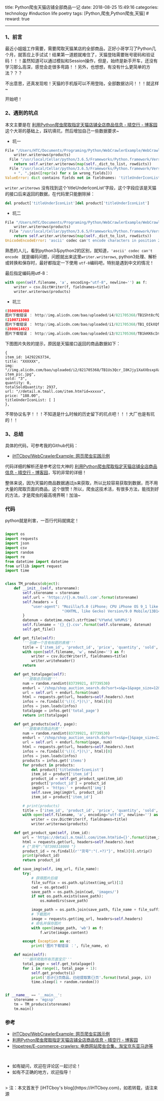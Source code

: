 title: Python爬虫天猫店铺全部商品一记
date: 2018-08-25 15:49:16
categories: technology #induction life poetry
tags: [Python,爬虫,Python爬虫,天猫]  # <!--more-->
reward: true

---

### 1、前言
最近小姐姐工作需要，需要爬取天猫某店的全部商品，正好小哥学习了Python几个月，就答应上手试试！结果第一道题就难住了，天猫登陆需要账号密码和验证码！！！虽然知道可以通过模拟和Session操作，但是，始终是新手开车，还没有学习那么高深，感觉会走很多弯路！！另外，也想想，有没有什么更简单的方法？？？

不出意思，还真发现啦！天猫的手机版可以不用登陆，全部数据访问！！！就这样~ 

开始吧！

<!--more-->

### 2、遇到的坑点

本文主要是在 [利用Python爬虫爬取指定天猫店铺全店商品信息 - 晴空行 - 博客园](https://www.cnblogs.com/gopythoner/p/7885093.html) 这个大哥的基础上，踩坑填坑，然后增加自己一些数据要求~

- 坑一

```python
File "/Users/HTC/Documents/Programing/Python/WebCrawlerExample/WebCrawler/Tmall_demo.py", line 63, in get_products
    writer.writerows(products)
  File "/usr/local/Cellar/python/3.6.5/Frameworks/Python.framework/Versions/3.6/lib/python3.6/csv.py", line 158, in writerows
    return self.writer.writerows(map(self._dict_to_list, rowdicts))
  File "/usr/local/Cellar/python/3.6.5/Frameworks/Python.framework/Versions/3.6/lib/python3.6/csv.py", line 151, in _dict_to_list
    + ", ".join([repr(x) for x in wrong_fields]))
ValueError: dict contains fields not in fieldnames: 'titleUnderIconList'
```

`writer.writerows` 没有找到这个'titleUnderIconList'字段，这个字段应该是天猫的接口后来返回的数据，在代码里只能删除掉：


```python
del product['titleUnderIconList']del product['titleUnderIconList']
```

- 坑二

```python
File "/Users/HTC/Documents/Programing/Python/WebCrawlerExample/WebCrawler/Tmall_demo.py", line 65, in get_products
    writer.writerows(products)
  File "/usr/local/Cellar/python/3.6.5/Frameworks/Python.framework/Versions/3.6/lib/python3.6/csv.py", line 158, in writerows
    return self.writer.writerows(map(self._dict_to_list, rowdicts))
UnicodeEncodeError: 'ascii' codec can't encode characters in position 26-27: ordinal not in range(128)
```

熟悉的人儿，看到python3与python2的区别，就知道，`'ascii' codec can't encode ` 就是编码问题，问题就出来这里`writer.writerows`, python3处理、解析或转换和保存时，最好都指定一下使用 `utf-8`编码吧，特别是遇到中文的情况！

最后指定编码用utf-8：

```python
with open(self.filename, 'a', encoding="utf-8", newline='') as f:
    writer = csv.DictWriter(f, fieldnames=title)
    writer.writerows(products)
```

- 坑三

```python
035009803B0
图片下载错误 ： http//img.alicdn.com/bao/uploaded/i4/821705368/TB1Sht8cfQs8KJjSZFEXXc9RpXa_!!0-item_pic.jpg Invalid URL '035009803B0': No schema supplied. Perhaps you meant http://035009803B0?
02100713003
图片下载错误 ： http//img.alicdn.com/bao/uploaded/i1/821705368/TB1_OIkXQfb_uJkSmRyXXbWxVXa_!!0-item_pic.jpg Invalid URL '02100713003': No schema supplied. Perhaps you meant http://02100713003?
02800614023
图片下载错误 ： http//img.alicdn.com/bao/uploaded/i3/821705368/TB1kKK6cInI8KJjSsziXXb8QpXa_!!0-item_pic.jpg Invalid URL '02800614023': No schema supplied. Perhaps you meant http://02800614023?
```

下图图片失败的提示，原因是天猫接口返回的商品数据如下：

```
{
item_id: 14292263734,
title: "XXXXXX",
img: "//img.alicdn.com/bao/uploaded/i2/821705368/TB1Us3Qcr_I8KJjy1XaXXbsxpXa_!!0-item_pic.jpg",
sold: "3",
quantity: 0,
totalSoldQuantity: 2937,
url: "//detail.m.tmall.com/item.htm?id=xxxxx",
price: "188.00",
titleUnderIconList: [ ]
},
```

不带协议名字！！！不知道是什么时候的历史留下的坑点吧！！！大厂也是有坑的！！

### 3、总结
具体的代码，可参考我的Github代码：
-  [iHTCboy/WebCrawlerExample: 网页爬虫实践示例](https://github.com/iHTCboy/WebCrawlerExample)

代码详细的解析还是参考这位大神的 [利用Python爬虫爬取指定天猫店铺全店商品信息 - 晴空行 - 博客园](https://www.cnblogs.com/gopythoner/p/7885093.html)，写的非常的详细！

整体来说，因为天猫的商品数据通过js来获取，所以比较容易获取到数据，而不用大量的爬取页面的商品，这个很赞！所以，爬虫这技术活，有很多方法，能找到好的方法，才是爬虫的最高境界啊！加油~ 



### 代码
python就是利害，一百行代码就搞定！

```python

import os
import requests
import json
import csv
import random
import re
from datetime import datetime
from urllib import request
import time


class TM_producs(object):
    def __init__(self, storename):
        self.storename = storename
        self.url = 'https://{}.m.tmall.com'.format(storename)
        self.headers = {
            "user-agent": "Mozilla/5.0 (iPhone; CPU iPhone OS 9_1 like Mac OS X) AppleWebKit/601.1.46 "
                          "(KHTML, like Gecko) Version/9.0 Mobile/13B143 Safari/601.1"
        }
        datenum = datetime.now().strftime('%Y%m%d_%H%M%S')
        self.filename = '{}_{}.csv'.format(self.storename, datenum)
        self.get_file()

    def get_file(self):
        '''创建一个含有标题的表格'''
        title = ['item_id', 'product_id', 'price', 'quantity', 'sold', 'title', 'totalSoldQuantity', 'url', 'img']
        with open(self.filename, 'w', newline='') as f:
            writer = csv.DictWriter(f, fieldnames=title)
            writer.writeheader()
        return

    def get_totalpage(self):
        '''提取总页码数'''
        num = random.randint(83739921, 87739530)
        endurl = '/shop/shop_auction_search.do?sort=s&p=1&page_size=12&from=h5&ajson=1&_tm_source=tmallsearch&callback=jsonp_{}'
        url = self.url + endurl.format(num)
        html = requests.get(url, headers=self.headers).text
        infos = re.findall('\(({.*})\)', html)[0]
        infos = json.loads(infos)
        totalpage = infos.get('total_page')
        return int(totalpage)

    def get_products(self, page):
        '''提取单页商品列表'''
        num = random.randint(83739921, 87739530)
        endurl = '/shop/shop_auction_search.do?sort=s&p={}&page_size=12&from=h5&ajson=1&_tm_source=tmallsearch&callback=jsonp_{}'
        url = self.url + endurl.format(page, num)
        html = requests.get(url, headers=self.headers).text
        infos = re.findall('\(({.*})\)', html)[0]
        infos = json.loads(infos)
        products = infos.get('items')
        for product in products:
            del product['titleUnderIconList']
            item_id = product['item_id']
            product_id = self.get_product_spm(item_id)
            product['product_id'] = product_id
            imgUrl = 'https:' + product['img']
            self.save_img(imgUrl, product_id)
            item_id = product['item_id']

        # print(products)
        title = ['item_id', 'product_id', 'price', 'quantity', 'sold', 'title', 'totalSoldQuantity', 'url', 'img']
        with open(self.filename, 'a', encoding="utf-8", newline='') as f:
            writer = csv.DictWriter(f, fieldnames=title)
            writer.writerows(products)

    def get_product_spm(self, item_id):
        url = 'https://detail.m.tmall.com/item.htm?id={}'.format(item_id)
        html = requests.get(url, headers=self.headers).text
        # {"货号":"07300318000 "}
        product_id = re.findall(r'"货号":"(.+?)"}', html)[0].strip()
        print(product_id)
        return product_id

    def save_img(self, img_url, file_name):
        try:
            # 获得图片后缀
            file_suffix = os.path.splitext(img_url)[1]
            cwd = os.getcwd()
            save_path = os.path.join(cwd, 'images/')
            if not os.path.exists(save_path):
                os.makedirs(save_path)

            image_path = os.path.join(save_path, file_name + file_suffix)
            # 下载图片
            image = requests.get(img_url, headers=self.headers)
            # 命名并保存图片
            with open(image_path, 'wb') as f:
                f.write(image.content)

        except Exception as e:
            print('图片下载错误 ：', file_name, e)

    def main(self):
        '''循环爬取所有页面宝贝'''
        total_page = self.get_totalpage()
        for i in range(1, total_page + 1):
            self.get_products(i)
            print('总计{}页商品，已经提取第{}页'.format(total_page, i))
            time.sleep(1 + random.random())


if __name__ == '__main__':
    storename = 'mgssp'
    tm = TM_producs(storename)
    tm.main()
```


### 参考

- [iHTCboy/WebCrawlerExample: 网页爬虫实践示例](https://github.com/iHTCboy/WebCrawlerExample)
- [利用Python爬虫爬取指定天猫店铺全店商品信息 - 晴空行 - 博客园](https://www.cnblogs.com/gopythoner/p/7885093.html)
- [Hopetree/E-commerce-crawlers: 电商网站爬虫合集，淘宝京东亚马逊等](https://github.com/Hopetree/E-commerce-crawlers)

<br>

- 如有疑问，欢迎在评论区一起讨论！
- 如有不正确的地方，欢迎指导！

<br>
> 注：本文首发于 [iHTCboy's blog](https://iHTCboy.com)，如若转载，请注来源



